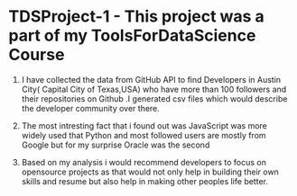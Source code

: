 # TDSProject-1 - This project was a part of my ToolsForDataScience Course 

1. I have collected the data from GitHub API to find Developers in Austin City( Capital City of Texas,USA) who have more than 100 followers and their repositories on Github .I generated csv files which would describe the developer community over there.

2. The most intresting fact that i found out was JavaScript was more widely used that Python and most followed users are mostly from Google but for my surprise Oracle was the second

3. Based on my analysis i would recommend developers to focus on opensource projects as that would not only help in building their own skills and resume but also help in making other peoples life better.
